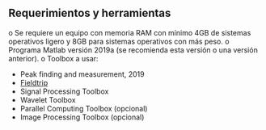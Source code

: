 ## Requerimientos y herramientas
o	Se requiere un equipo con memoria RAM con mínimo 4GB de sistemas operativos ligero y 8GB para sistemas operativos con más peso.
o	Programa Matlab versión 2019a (se recomienda esta versión o una versión anterior).
o	Toolbox a usar:
 * Peak finding and measurement, 2019
 * [Fieldtrip](https://download.fieldtriptoolbox.org/)
 * Signal Processing Toolbox
 * Wavelet Toolbox
 * Parallel Computing Toolbox (opcional)
 * Image Processing Toolbox (opcional)
